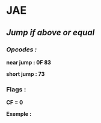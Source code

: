 # JAE

## *Jump if above or equal*

### *Opcodes :*

**near jump   : 0F 83**

**short jump : 73**

### Flags :
**CF = 0**

**Exemple :**